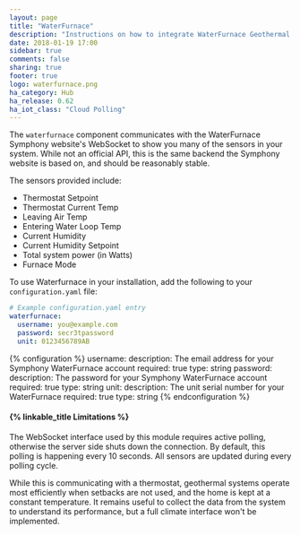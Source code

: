 ```yaml
---
layout: page
title: "WaterFurnace"
description: "Instructions on how to integrate WaterFurnace Geothermal System into Home Assistant."
date: 2018-01-19 17:00
sidebar: true
comments: false
sharing: true
footer: true
logo: waterfurnace.png
ha_category: Hub
ha_release: 0.62
ha_iot_class: "Cloud Polling"
---
```


The `waterfurnace` component communicates with the WaterFurnace
Symphony website's WebSocket to show you many of the sensors in your
system. While not an official API, this is the same backend the
Symphony website is based on, and should be reasonably stable.

The sensors provided include:
 - Thermostat Setpoint
 - Thermostat Current Temp
 - Leaving Air Temp
 - Entering Water Loop Temp
 - Current Humidity
 - Current Humidity Setpoint
 - Total system power (in Watts)
 - Furnace Mode

To use Waterfurnace in your installation, add the following to your `configuration.yaml` file:

```yaml
# Example configuration.yaml entry
waterfurnace:
  username: you@example.com
  password: secr3tpassword
  unit: 0123456789AB
```

{% configuration %}
username:
    description: The email address for your Symphony WaterFurnace account
    required: true
    type: string
password:
    description: The password for your Symphony WaterFurnace account
    required: true
    type: string
unit:
    description: The unit serial number for your WaterFurnace
    required: true
    type: string
{% endconfiguration %}


#### {% linkable_title Limitations %}

The WebSocket interface used by this module requires active polling,
otherwise the server side shuts down the connection. By default, this
polling is happening every 10 seconds. All sensors are updated during
every polling cycle.

While this is communicating with a thermostat, geothermal systems
operate most efficiently when setbacks are not used, and the home is
kept at a constant temperature. It remains useful to collect the data
from the system to understand its performance, but a full climate
interface won't be implemented.

